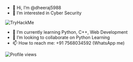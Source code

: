 - 👋 Hi, I’m @dheeraj5988
- 👀 I’m interested in Cyber Security

<img src="https://tryhackme-badges.s3.amazonaws.com/dheeraj5988.png" alt="TryHackMe">


- 🌱 I’m currently learning Python, C++, Web Development
- 💞️ I’m looking to collaborate on Python Learning
- 📫 How to reach me: +91 7568034592 (WhatsApp me)

![Profile views](https://komarev.com/ghpvc/?username=dheeraj5988&label=Profile%20views&color=0e75b6&style=flat)
